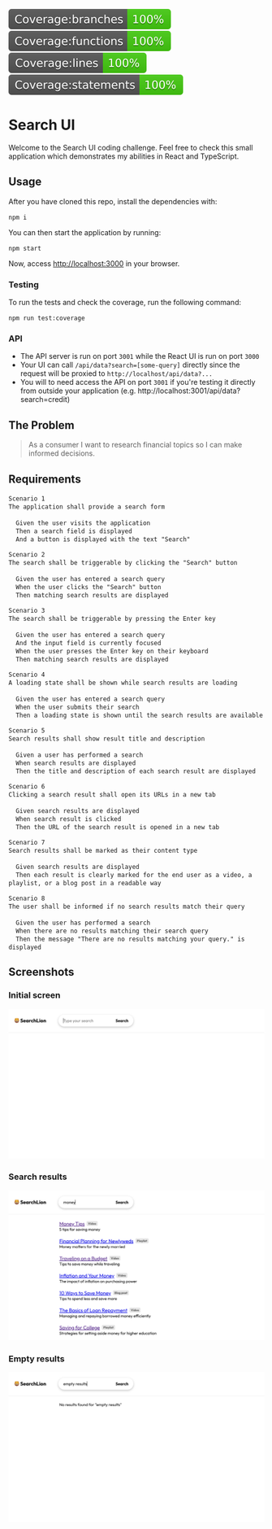 ![Branches Coverage Badge](_doc/badge-branches.svg 'Branches Coverage Badge')
![Functions Coverage Badge](_doc/badge-functions.svg 'Functions Coverage Badge')
![Lines Coverage Badge](_doc/badge-lines.svg 'Lines Coverage Badge')
![Statements Coverage Badge](_doc/badge-statements.svg 'Statements Coverage Badge')

# Search UI

Welcome to the Search UI coding challenge. Feel free to check this small application which demonstrates my abilities in React and TypeScript.

## Usage

After you have cloned this repo, install the dependencies with:

```
npm i
```

You can then start the application by running:

```
npm start
```

Now, access [http://localhost:3000](http://localhost:3000) in your browser.

### Testing

To run the tests and check the coverage, run the following command:

```
npm run test:coverage
```

### API

- The API server is run on port `3001` while the React UI is run on port `3000`
- Your UI can call `/api/data?search=[some-query]` directly since
  the request will be proxied to `http://localhost/api/data?...`
- You will to need access the API on port `3001` if you're testing it directly
  from outside your application (e.g. http://localhost:3001/api/data?search=credit)

## The Problem

> As a consumer I want to research financial topics so I can make informed decisions.

## Requirements

```
Scenario 1
The application shall provide a search form

  Given the user visits the application
  Then a search field is displayed
  And a button is displayed with the text "Search"
```

```
Scenario 2
The search shall be triggerable by clicking the "Search" button

  Given the user has entered a search query
  When the user clicks the "Search" button
  Then matching search results are displayed
```

```
Scenario 3
The search shall be triggerable by pressing the Enter key

  Given the user has entered a search query
  And the input field is currently focused
  When the user presses the Enter key on their keyboard
  Then matching search results are displayed
```

```
Scenario 4
A loading state shall be shown while search results are loading

  Given the user has entered a search query
  When the user submits their search
  Then a loading state is shown until the search results are available
```

```
Scenario 5
Search results shall show result title and description

  Given a user has performed a search
  When search results are displayed
  Then the title and description of each search result are displayed
```

```
Scenario 6
Clicking a search result shall open its URLs in a new tab

  Given search results are displayed
  When search result is clicked
  Then the URL of the search result is opened in a new tab
```

```
Scenario 7
Search results shall be marked as their content type

  Given search results are displayed
  Then each result is clearly marked for the end user as a video, a playlist, or a blog post in a readable way
```

```
Scenario 8
The user shall be informed if no search results match their query

  Given the user has performed a search
  When there are no results matching their search query
  Then the message "There are no results matching your query." is displayed
```

## Screenshots

### Initial screen

![Initial screen](screenshots/image-1.png)

### Search results

![Search results](screenshots/image-2.png)

### Empty results

![alt text](screenshots/image-3.png)
